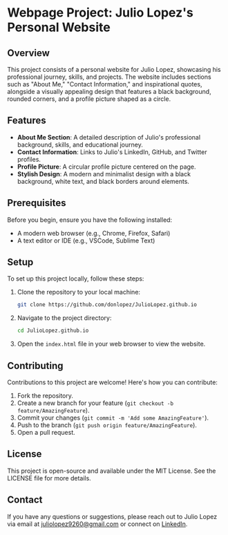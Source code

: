# Webpage Project: Julio Lopez's Personal Website

## Overview

This project consists of a personal website for Julio Lopez, showcasing his professional journey, skills, and projects. The website includes sections such as "About Me," "Contact Information," and inspirational quotes, alongside a visually appealing design that features a black background, rounded corners, and a profile picture shaped as a circle.

## Features

- **About Me Section**: A detailed description of Julio's professional background, skills, and educational journey.
- **Contact Information**: Links to Julio's LinkedIn, GitHub, and Twitter profiles.
- **Profile Picture**: A circular profile picture centered on the page.
- **Stylish Design**: A modern and minimalist design with a black background, white text, and black borders around elements.

## Prerequisites

Before you begin, ensure you have the following installed:
- A modern web browser (e.g., Chrome, Firefox, Safari)
- A text editor or IDE (e.g., VSCode, Sublime Text)

## Setup

To set up this project locally, follow these steps:

1. Clone the repository to your local machine:
    ```bash
    git clone https://github.com/donlopez/JulioLopez.github.io
    ```
2. Navigate to the project directory:
    ```bash
    cd JulioLopez.github.io
    ```
3. Open the `index.html` file in your web browser to view the website.

## Contributing

Contributions to this project are welcome! Here's how you can contribute:

1. Fork the repository.
2. Create a new branch for your feature (`git checkout -b feature/AmazingFeature`).
3. Commit your changes (`git commit -m 'Add some AmazingFeature'`).
4. Push to the branch (`git push origin feature/AmazingFeature`).
5. Open a pull request.

## License

This project is open-source and available under the MIT License. See the LICENSE file for more details.

## Contact

If you have any questions or suggestions, please reach out to Julio Lopez via email at juliolopez9260@gmail.com or connect on [LinkedIn](https://www.linkedin.com/in/julio-lopez-380937282/).

